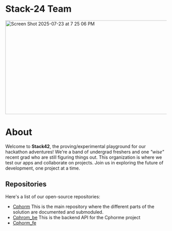 # Stack-24 Team 

<img width="952" height="293" alt="Screen Shot 2025-07-23 at 7 25 06 PM" src="https://github.com/user-attachments/assets/ce6aef1c-be82-45fc-bffe-51e471fc47a5" />

# About
Welcome to **Stack42**, the proving/experimental playground for our hackathon adventures! We're a band of undergrad freshers and one _"wise"_ recent grad who are still figuring things out.
This organization is where we test our apps and collaborate on projects. Join us in exploring the future of development, one project at a time.

## Repositories
Here's a list of our open-source repositories:

- [Cphorm](https://github.com/STACK-42/Cphorm) This is the main repository where the different parts of the solution are documented and submoduled. 
- [Cphrom_be](https://github.com/STACK-42/Cphorm_be) This is the backend API for the Cphorme project
- [Cphorm_fe](https://github.com/STACK-42/Cphorm_fe#)
